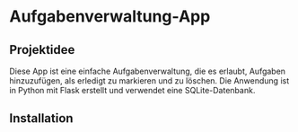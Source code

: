 # Aufgabenverwaltung-App

## Projektidee

Diese App ist eine einfache Aufgabenverwaltung, die es erlaubt, Aufgaben hinzuzufügen, als erledigt zu markieren und zu löschen. Die Anwendung ist in Python mit Flask erstellt und verwendet eine SQLite-Datenbank.

## Installation
